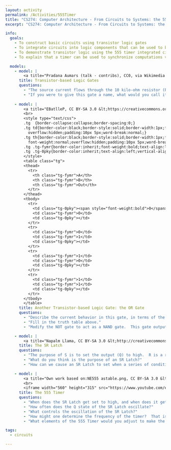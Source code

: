 ```yaml
---
layout: activity
permalink: /Activities/555Timer
title: "CS274: Computer Architecture - From Circuits to Systems: the 555 Timer"
excerpt: "CS274: Computer Architecture - From Circuits to Systems: the 555 Timer"

info:
  goals:
    - To construct basic circuits using transistor logic gates
    - To integrate circuits into logic components that can be used to build modern computers
    - To demonstrate transistor logic using the 555 timer integrated circuit
    - To explain that a timer can be used to synchronize computations via a clock

  models:
    - model: |
        <a title="Pradana Aumars (talk · contribs), CC0, via Wikimedia Commons" href="https://commons.wikimedia.org/wiki/File:Simplified_NOT_gate_circuit_using_transistor.svg"><img width="256" alt="Simplified NOT gate circuit using transistor" src="https://upload.wikimedia.org/wikipedia/commons/thumb/a/a0/Simplified_NOT_gate_circuit_using_transistor.svg/256px-Simplified_NOT_gate_circuit_using_transistor.svg.png"></a>
      title: Transistor-based Logic Gates
      questions:
        - "The source current flows through the 10 kilo-ohm resistor (R_1) at the top of the figure.  If current is applied to the transistor (T) at point A, the gate will close and the current will be allowed to pass to ground.  Otherwise, the gate will be open and the current will be forced to flow to the output (S).  If A is high, what is the output on S?  What is the output on S if A is low?" 
        - "If you were to give this gate a name, what would you call it?"
        
    - model: |
        <a title="EBatlleP, CC BY-SA 3.0 &lt;https://creativecommons.org/licenses/by-sa/3.0&gt;, via Wikimedia Commons" href="https://commons.wikimedia.org/wiki/File:Transistor_OR_Gate.png"><img width="256" alt="Transistor OR Gate" src="https://upload.wikimedia.org/wikipedia/commons/0/01/Transistor_OR_Gate.png"></a>
        <br>
        <style type="text/css">
        .tg  {border-collapse:collapse;border-spacing:0;}
        .tg td{border-color:black;border-style:solid;border-width:1px;font-family:Arial, sans-serif;font-size:14px;
          overflow:hidden;padding:10px 5px;word-break:normal;}
        .tg th{border-color:black;border-style:solid;border-width:1px;font-family:Arial, sans-serif;font-size:14px;
          font-weight:normal;overflow:hidden;padding:10px 5px;word-break:normal;}
        .tg .tg-fymr{border-color:inherit;font-weight:bold;text-align:left;vertical-align:top}
        .tg .tg-0pky{border-color:inherit;text-align:left;vertical-align:top}
        </style>
        <table class="tg">
        <thead>
          <tr>
            <th class="tg-fymr">A</th>
            <th class="tg-fymr">B</th>
            <th class="tg-fymr">Out</th>
          </tr>
        </thead>
        <tbody>
          <tr>
            <td class="tg-0pky"><span style="font-weight:bold">0</span></td>
            <td class="tg-fymr">0</td>
            <td class="tg-0pky"></td>
          </tr>
          <tr>
            <td class="tg-fymr">0</td>
            <td class="tg-fymr">1</td>
            <td class="tg-0pky"></td>
          </tr>
          <tr>
            <td class="tg-fymr">1</td>
            <td class="tg-fymr">0</td>
            <td class="tg-0pky"></td>
          </tr>
          <tr>
            <td class="tg-fymr">1</td>
            <td class="tg-fymr">1</td>
            <td class="tg-0pky"></td>
          </tr>
        </tbody>
        </table>        
      title: Another Transistor-based Logic Gate: the OR Gate
      questions:
        - "Describe the current behavior in this gate, in terms of the two inputs A and B."
        - "Fill in the truth table above."
        - "Modify the NOT gate to act as a NAND gate.  This gate outputs low if both A and B are high, and outputs high otherwise.  That is, it is the opposite of an AND gate (hence &quot;NOT AND&quot;).  Hint: this gate looks nearly identical to the NOT gate, but has an additional input B that drives an additional transistor between T and ground."

    - model: |
        <a title="Napalm Llama, CC BY-SA 3.0 &lt;http://creativecommons.org/licenses/by-sa/3.0/&gt;, via Wikimedia Commons" href="https://commons.wikimedia.org/wiki/File:R-S_mk2.gif"><img width="256" alt="R-S mk2" src="https://upload.wikimedia.org/wikipedia/commons/c/c6/R-S_mk2.gif"></a>
      title: The SR Latch
      questions:
        - "The purpose of S is to set the output (Q) to high.  R is a reset, and sets Q to low.  Q bar is just the opposite of Q.  If Q is set to high by setting S to high, why does Q remain high even when turning off the current to S?"
        - "What do you think is the purpose of an SR Latch?"
        - "How can we cause an SR Latch to set when a series of conditions occur: for example, to unlock our door when it is warm and not raining outside?"

    - model: |
        <a title="Own work based on:NE555 astable.png, CC BY-SA 3.0 &lt;http://creativecommons.org/licenses/by-sa/3.0/&gt;, via Wikimedia Commons" href="https://commons.wikimedia.org/wiki/File:555_esquema.png"><img width="512" alt="555 esquema" src="https://upload.wikimedia.org/wikipedia/commons/thumb/2/2e/555_esquema.png/512px-555_esquema.png"></a>
        <br>
        <iframe width="560" height="315" src="https://www.youtube.com/embed/kRlSFm519Bo" title="YouTube video player" frameborder="0" allow="accelerometer; clipboard-write; encrypted-media; gyroscope; picture-in-picture; web-share" allowfullscreen></iframe>
      title: The 555 Timer
      questions:
        - "When does the SR Latch get set to high, and when does it get set to low?"
        - "How often does the Q state of the SR Latch oscillate?"
        - "What controls the oscillation of the SR Latch?"
        - "How might one determine the frequency of the timer?  That is, what should the period of a timer or clock be when used inside a computer?  Could you make the timer as fast as you want?  Why or why not?"
        - "What elements of the 555 Timer would you adjust to make the SR Latch oscillate faster or slower?"

tags:
  - circuits

---
```


